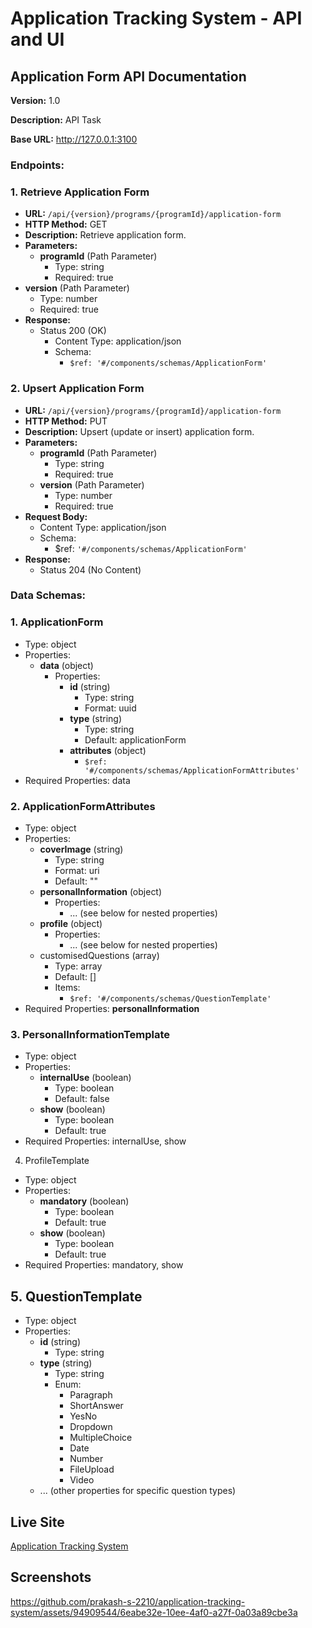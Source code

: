 # Application Tracking System - API and UI

## Application Form API Documentation

**Version:** 1.0

**Description:** API Task

**Base URL:** http://127.0.0.1:3100

### Endpoints:

### 1. Retrieve Application Form

* **URL:** `/api/{version}/programs/{programId}/application-form`
* **HTTP Method:** GET
* **Description:** Retrieve application form.
* **Parameters:**
  * **programId** (Path Parameter)
    * Type: string
    * Required: true
* **version** (Path Parameter)
  * Type: number
  * Required: true
* **Response:**
  * Status 200 (OK)
    * Content Type: application/json
    * Schema:
      * `$ref: '#/components/schemas/ApplicationForm'`
        
### 2. Upsert Application Form

* **URL:** `/api/{version}/programs/{programId}/application-form`
* **HTTP Method:** PUT
* **Description:** Upsert (update or insert) application form.
* **Parameters:**
  * **programId** (Path Parameter)
    * Type: string
    * Required: true
  * **version** (Path Parameter)
    * Type: number
    * Required: true
* **Request Body:**
  * Content Type: application/json
  * Schema:
    * $ref: `'#/components/schemas/ApplicationForm'`
* **Response:**
  * Status 204 (No Content)
 
### Data Schemas:

### 1. ApplicationForm

* Type: object
* Properties:
  * **data** (object)
    * Properties:
      * **id** (string)
        * Type: string
        * Format: uuid
      * **type** (string)
        * Type: string
        * Default: applicationForm
      * **attributes** (object)
        * `$ref: '#/components/schemas/ApplicationFormAttributes'`
* Required Properties: data
  
### 2. ApplicationFormAttributes

* Type: object
* Properties:
  * **coverImage** (string)
    * Type: string
    * Format: uri
    * Default: ""
  * **personalInformation** (object)
    * Properties:
      * ... (see below for nested properties)
  * **profile** (object)
    * Properties:
      * ... (see below for nested properties)
  * customisedQuestions (array)
    * Type: array
    * Default: []
    * Items:
      * `$ref: '#/components/schemas/QuestionTemplate'`
* Required Properties: **personalInformation**
  
### 3. PersonalInformationTemplate

* Type: object
* Properties:
  * **internalUse** (boolean)
    * Type: boolean
    * Default: false
  * **show** (boolean)
    * Type: boolean
    * Default: true
* Required Properties: internalUse, show

4. ProfileTemplate

* Type: object
* Properties:
  * **mandatory** (boolean)
    * Type: boolean
    * Default: true
  * **show** (boolean)
    * Type: boolean
    * Default: true
* Required Properties: mandatory, show

## 5. QuestionTemplate

* Type: object
* Properties:
  * **id** (string)
    * Type: string
  * **type** (string)
    * Type: string
    * Enum:
      * Paragraph
      * ShortAnswer
      * YesNo
      * Dropdown
      * MultipleChoice
      * Date
      * Number
      * FileUpload
      * Video
  * ... (other properties for specific question types)



## Live Site

  [Application Tracking System](https://ats-pro-hire.netlify.app/)

## Screenshots

https://github.com/prakash-s-2210/application-tracking-system/assets/94909544/6eabe32e-10ee-4af0-a27f-0a03a89cbe3a

